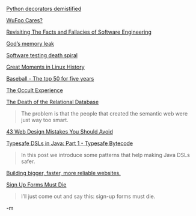 <p><a href='http://ipozgaj.blogspot.com/2008/03/python-decorators-demistified.html'>Python decorators demistified</a></p>

<p><a href='http://www.viget.com/inspire/wufoo-a-web-app-with-a-ui-that-really-cares/'>WuFoo Cares?</a></p>

<p><a href='http://www.codinghorror.com/blog/archives/001083.html'>Revisiting The Facts and Fallacies of Software Engineering</a></p>

<p><a href='http://groups.google.com/group/god-rb/browse_frm/thread/1cca2b7c4a581c2/'>God&#8217;s memory leak</a></p>

<p><a href='http://ivory.idyll.org/blog/mar-08/software-quality-death-spiral.html'>Software testing death spiral</a></p>

<p><a href='http://www.techcrunch.com/2008/03/25/great-moments-in-linux-history/'>Great Moments in Linux History</a></p>

<p><a href='http://sports.espn.go.com/mlb/preview08/columns/story?columnist=neyer_rob&amp;id=3310373'>Baseball - The top 50 for five years</a></p>

<p><a href='http://video.google.ca/videoplay?docid=-7944695466357169426'>The Occult Experience</a></p>

<p><a href='http://whydoeseverythingsuck.com/2008/02/death-of-relational-database.html'>The Death of the Relational Database</a></p>

<blockquote>
<p>The problem is that the people that created the semantic web were just way too smart.</p>
</blockquote>

<p><a href='http://www.dailyblogtips.com/43-web-design-mistakes-you-should-avoid/'>43 Web Design Mistakes You Should Avoid</a></p>

<p><a href='http://dow.ngra.de/2008/03/24/typesafe-dsls-in-java-part-1-typesafe-bytecode/'>Typesafe DSLs in Java: Part 1 - Typesafe Bytecode</a></p>

<blockquote>
<p>In this post we introduce some patterns that help making Java DSLs safer.</p>
</blockquote>

<p><a href='http://highscalability.com/'>Building bigger, faster, more reliable websites.</a></p>

<p><a href='http://www.alistapart.com/articles/signupforms'>Sign Up Forms Must Die</a></p>

<blockquote>
<p>I&#8217;ll just come out and say this: sign-up forms must die.</p>
</blockquote>

<p>-m</p>